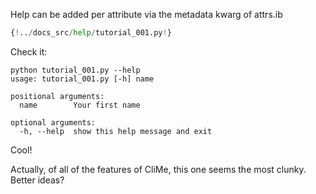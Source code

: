 
Help can be added per attribute via the metadata kwarg of attrs.ib
```Python 
{!../docs_src/help/tutorial_001.py!}
```
Check it:

<div class="termy">

```console
python tutorial_001.py --help
usage: tutorial_001.py [-h] name

positional arguments:
  name        Your first name

optional arguments:
  -h, --help  show this help message and exit

```
</div>

Cool!

Actually, of all of the features of CliMe, this one seems the most clunky. Better ideas? 
